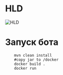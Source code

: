 
# HLD
![HLD](/img/HLD.png)

# Запуск бота
```
    mvn clean install
    #copy jar to /docker
    docker build .
    docker run
```

